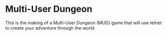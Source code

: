# Multi-User Dungeon

This is the making of a Multi-User Dungeon (MUD) game that will use telnet to create your adventure through the world. 
